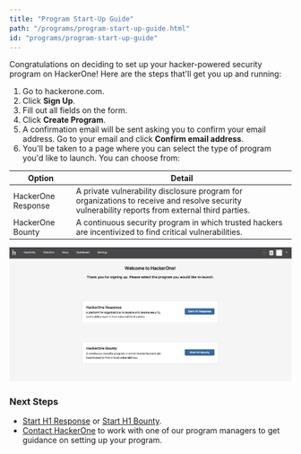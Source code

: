 ```yaml
---
title: "Program Start-Up Guide"
path: "/programs/program-start-up-guide.html"
id: "programs/program-start-up-guide"
---
```


Congratulations on deciding to set up your hacker-powered security program on HackerOne! Here are the steps that'll get you up and running:

1. Go to hackerone.com.
2. Click **Sign Up**.
3. Fill out all fields on the form.
4. Click **Create Program**.
5. A confirmation email will be sent asking you to confirm your email address. Go to your email and click **Confirm email address**.
6. You'll be taken to a page where you can select the type of program you'd like to launch. You can choose from:

Option | Detail
------ | ------
HackerOne Response | A private vulnerability disclosure program for organizations to receive and resolve security vulnerability reports from external third parties.
HackerOne Bounty | A continuous security program in which trusted hackers are incentivized to find critical vulnerabilities.

![getting-started-1](./images/getting-started-1.png)

### Next Steps
* [Start H1 Response](https://hacker0x01.github.io/docs.hackerone.com/programs/start-h1-response.html) or [Start H1 Bounty](https://hacker0x01.github.io/docs.hackerone.com/programs/start-h1-bounty.html).
* [Contact HackerOne](https://support.hackerone.com/hc/en-us/requests/new) to work with one of our program managers to get guidance on setting up your program.
